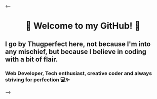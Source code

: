 <-- <h1 style="text-align:center"> 🚀 Welcome to my GitHub! 👋 </h1>
<h2>I go by Thugperfect here, not because I'm into any mischief, but because I believe in coding with a bit of flair.</h2>
<h3>Web Developer, Tech enthusiast, creative coder  and always striving for perfection 💻✨ </h2> -->
